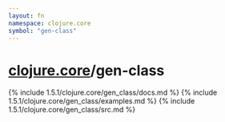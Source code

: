 ```yaml
---
layout: fn
namespace: clojure.core
symbol: "gen-class"
---
```


# [clojure.core](../)/gen-class

{% include 1.5.1/clojure.core/gen_class/docs.md %}
{% include 1.5.1/clojure.core/gen_class/examples.md %}
{% include 1.5.1/clojure.core/gen_class/src.md %}

